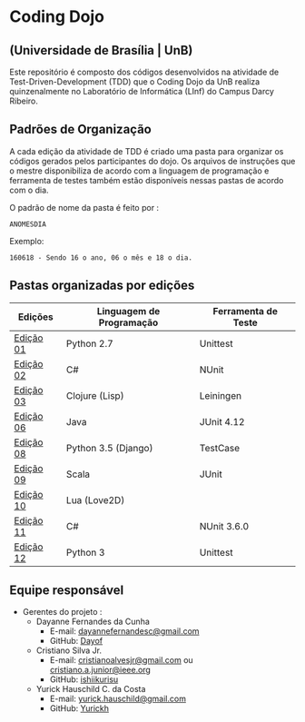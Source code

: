 # Coding Dojo
## (Universidade de Brasília | UnB)

Este repositório é composto dos códigos desenvolvidos na atividade de Test-Driven-Development (TDD) que o Coding Dojo da UnB realiza quinzenalmente no Laboratório de Informática (LInf) do Campus Darcy Ribeiro.

## Padrões de Organização

A cada edição da atividade de TDD é criado uma pasta para organizar os códigos gerados pelos participantes do dojo. Os arquivos de instruções que o mestre disponibiliza de acordo com a linguagem de programação e ferramenta de testes também estão disponíveis nessas pastas de acordo com o dia.

O padrão de nome da pasta é feito por :

```
ANOMESDIA
```

Exemplo:

```
160618 - Sendo 16 o ano, 06 o mês e 18 o dia.
```

## Pastas organizadas por edições

| Edições            | Linguagem de Programação | Ferramenta de Teste |
| ------------------ | ------------------------ | ------------------- |
| [Edição 01](160618) | Python 2.7              | Unittest            | 
| [Edição 02](160625) | C#                      | NUnit               | 
| [Edição 03](160709) | Clojure (Lisp)          | Leiningen           |  	
| [Edição 06](160730) | Java                    | JUnit 4.12          | 
| [Edição 08](160813) | Python 3.5 (Django)     | TestCase            | 
| [Edição 09](160827) | Scala                   | JUnit               | 
| [Edição 10](161001) | Lua (Love2D)            |                     | 
| [Edição 11](170225) | C#                      | NUnit 3.6.0         | 
| [Edição 12](170304) | Python 3                | Unittest            | 

## Equipe responsável

- Gerentes do projeto : 
  - Dayanne Fernandes da Cunha
    - E-mail: dayannefernandesc@gmail.com
    - GitHub: [Dayof](https://github.com/Dayof)
  - Cristiano Silva Jr. 
    - E-mail: cristianoalvesjr@gmail.com ou cristiano.a.junior@ieee.org
    - GitHub: [ishiikurisu](https://github.com/ishiikurisu)
  - Yurick Hauschild C. da Costa
    - E-mail: yurick.hauschild@gmail.com
    - GitHub: [Yurickh](https://github.com/Yurickh)
